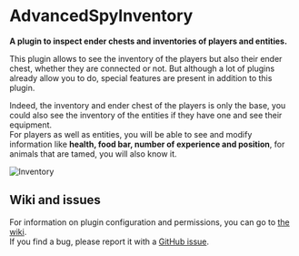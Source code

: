 # AdvancedSpyInventory
**A plugin to inspect ender chests and inventories of players and entities.**

This plugin allows to see the inventory of the players but also their ender chest, whether they are connected or not. But although a lot of plugins already allow you to do, special features are present in addition to this plugin.

Indeed, the inventory and ender chest of the players is only the base, you could also see the inventory of the entities if they have one and see their equipment.
<br>For players as well as entities, you will be able to see and modify information like **health, food bar, number of experience and position**, for animals that are tamed, you will also know it.

![Inventory](https://i.imgur.com/H1FKxsQ.png)

## Wiki and issues
For information on plugin configuration and permissions, you can go to [the wiki](https://github.com/DailyCraft/AdvancedSpyInventory/wiki).
<br>If you find a bug, please report it with a [GitHub issue](https://github.com/DailyCraft/AdvancedSpyInventory/issues).
